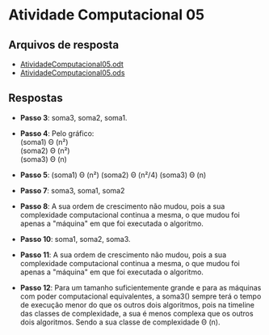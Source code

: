 # Atividade Computacional 05
## Arquivos de resposta
* [AtividadeComputacional05.odt](https://github.com/thiagomaia971/ProjetoAnaliseDeAlgoritmos/blob/master/AtividadeComputacional05/AtividadeComputacional05.odt)
* [AtividadeComputacional05.ods](https://github.com/thiagomaia971/ProjetoAnaliseDeAlgoritmos/blob/master/AtividadeComputacional05/AtividadeComputacional05.ods)

## Respostas
* **Passo 3**: soma3, soma2, soma1.

* **Passo 4**: Pelo gráfico: </br>
        (soma1) Θ (n²)      
        (soma2) Θ (n²)       
        (soma3) Θ (n)     

* **Passo 5**: (soma1) Θ (n²)
         (soma2) Θ (n²/4)
         (soma3) Θ (n)

* **Passo 7**: soma3, soma1, soma2

* **Passo 8**: A sua ordem de crescimento não mudou, pois a sua complexidade computacional continua a mesma, o que mudou foi apenas a "máquina" em que foi executada o algoritmo.

* **Passo 10**: soma1, soma2, soma3.

* **Passo 11**: A sua ordem de crescimento não mudou, pois a sua complexidade computacional continua a mesma, o que mudou foi apenas a "máquina" em que foi executada o algoritmo.

* **Passo 12**: Para um tamanho suficientemente grande e para as máquinas com poder computacional equivalentes, a soma3() sempre terá o tempo de execução menor do que os outros dois algoritmos, pois na timeline das classes de complexidade, a sua é menos complexa que os outros dois algoritmos. Sendo a sua classe de complexidade Θ (n).
